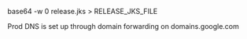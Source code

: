 base64 -w 0 release.jks > RELEASE_JKS_FILE

Prod DNS is set up through domain forwarding on domains.google.com
